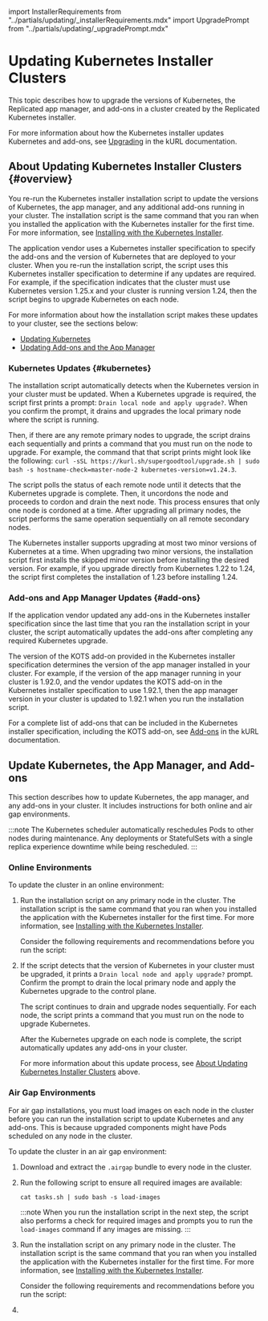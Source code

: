 import InstallerRequirements from "../partials/updating/_installerRequirements.mdx"
import UpgradePrompt from "../partials/updating/_upgradePrompt.mdx"

# Updating Kubernetes Installer Clusters

This topic describes how to upgrade the versions of Kubernetes, the Replicated app manager, and add-ons in a cluster created by the Replicated Kubernetes installer.

For more information about how the Kubernetes installer updates Kubernetes and add-ons, see [Upgrading](https://kurl.sh/docs/install-with-kurl/upgrading) in the kURL documentation.

## About Updating Kubernetes Installer Clusters {#overview}

You re-run the Kubernetes installer installation script to update the versions of Kubernetes, the app manager, and any additional add-ons running in your cluster. The installation script is the same command that you ran when you installed the application with the Kubernetes installer for the first time. For more information, see [Installing with the Kubernetes Installer](installing-embedded-cluster).

The application vendor uses a Kubernetes installer specification to specify the add-ons and the version of Kubernetes that are deployed to your cluster. When you re-run the installation script, the script uses this Kubernetes installer specification to determine if any updates are required. For example, if the specification indicates that the cluster must use Kubernetes version 1.25.x and your cluster is running version 1.24, then the script begins to upgrade Kubernetes on each node. 

For more information about how the installation script makes these updates to your cluster, see the sections below:
* [Updating Kubernetes](#kubernetes)
* [Updating Add-ons and the App Manager](#add-ons)

### Kubernetes Updates {#kubernetes}

The installation script automatically detects when the Kubernetes version in your cluster must be updated. When a Kubernetes upgrade is required, the script first prints a prompt: `Drain local node and apply upgrade?`. When you confirm the prompt, it drains and upgrades the local primary node where the script is running.

Then, if there are any remote primary nodes to upgrade, the script drains each sequentially and prints a command that you must run on the node to upgrade. For example, the command that that script prints might look like the following: `curl -sSL https://kurl.sh/supergoodtool/upgrade.sh | sudo bash -s hostname-check=master-node-2 kubernetes-version=v1.24.3`.

The script polls the status of each remote node until it detects that the Kubernetes upgrade is complete. Then, it uncordons the node and proceeds to cordon and drain the next node. This process ensures that only one node is cordoned at a time. After upgrading all primary nodes, the script performs the same operation sequentially on all remote secondary nodes.

The Kubernetes installer supports upgrading at most two minor versions of Kubernetes at a time. When upgrading two minor versions, the installation script first installs the skipped minor version before installing the desired version. For example, if you upgrade directly from Kubernetes 1.22 to 1.24, the script first completes the installation of 1.23 before installing 1.24.

### Add-ons and App Manager Updates {#add-ons}

If the application vendor updated any add-ons in the Kubernetes installer specification since the last time that you ran the installation script in your cluster, the script automatically updates the add-ons after completing any required Kubernetes upgrade.

The version of the KOTS add-on provided in the Kubernetes installer specification determines the version of the app manager installed in your cluster. For example, if the version of the app manager running in your cluster is 1.92.0, and the vendor updates the KOTS add-on in the Kubernetes installer specification to use 1.92.1, then the app manager version in your cluster is updated to 1.92.1 when you run the installation script.

For a complete list of add-ons that can be included in the Kubernetes installer specification, including the KOTS add-on, see [Add-ons](https://kurl.sh/docs/add-ons/antrea) in the kURL documentation.
## Update Kubernetes, the App Manager, and Add-ons

This section describes how to update Kubernetes, the app manager, and any add-ons in your cluster. It includes instructions for both online and air gap environments.

:::note
The Kubernetes scheduler automatically reschedules Pods to other nodes during maintenance. Any deployments or StatefulSets with a single replica experience downtime while being rescheduled.
:::
### Online Environments

To update the cluster in an online environment:

1. Run the installation script on any primary node in the cluster. The installation script is the same command that you ran when you installed the application with the Kubernetes installer for the first time. For more information, see [Installing with the Kubernetes Installer](installing-embedded-cluster).

   Consider the following requirements and recommendations before you run the script:

   <InstallerRequirements/>

1. If the script detects that the version of Kubernetes in your cluster must be upgraded, it prints a `Drain local node and apply upgrade?` prompt. Confirm the prompt to drain the local primary node and apply the Kubernetes upgrade to the control plane.

   The script continues to drain and upgrade nodes sequentially. For each node, the script prints a command that you must run on the node to upgrade Kubernetes. 

   After the Kubernetes upgrade on each node is complete, the script automatically updates any add-ons in your cluster.

   For more information about this update process, see [About Updating Kubernetes Installer Clusters](#overview) above.
   

### Air Gap Environments

For air gap installations, you must load images on each node in the cluster before you can run the installation script to update Kubernetes and any add-ons. This is because upgraded components might have Pods scheduled on any node in the cluster. 

To update the cluster in an air gap environment:

1. Download and extract the `.airgap` bundle to every node in the cluster.

1. Run the following script to ensure all required images are available:

   ```
   cat tasks.sh | sudo bash -s load-images
   ```

   :::note
   When you run the installation script in the next step, the script also performs a check for required images and prompts you to run the `load-images` command if any images are missing.
   :::

1. Run the installation script on any primary node in the cluster. The installation script is the same command that you ran when you installed the application with the Kubernetes installer for the first time. For more information, see [Installing with the Kubernetes Installer](installing-embedded-cluster).

   Consider the following requirements and recommendations before you run the script:

   <InstallerRequirements/>

1. <UpgradePrompt/>

